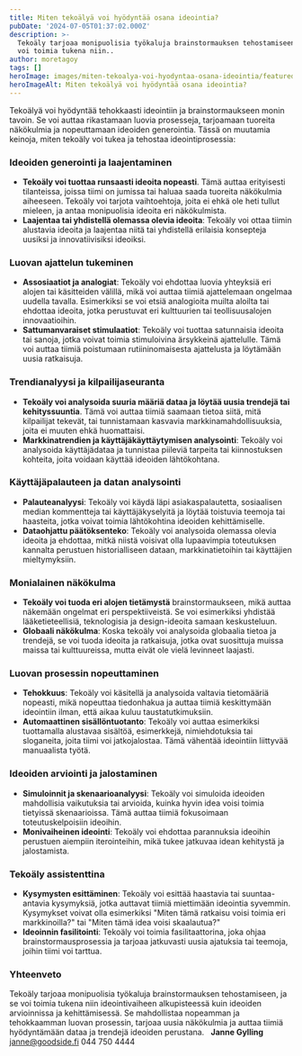 ```yaml
---
title: Miten tekoälyä voi hyödyntää osana ideointia?
pubDate: '2024-07-05T01:37:02.000Z'
description: >-
  Tekoäly tarjoaa monipuolisia työkaluja brainstormauksen tehostamiseen, ja se
  voi toimia tukena niin..
author: moretagoy
tags: []
heroImage: images/miten-tekoalya-voi-hyodyntaa-osana-ideointia/featured.png
heroImageAlt: Miten tekoälyä voi hyödyntää osana ideointia?
---
```


Tekoälyä voi hyödyntää tehokkaasti ideointiin ja brainstormaukseen monin tavoin. Se voi auttaa rikastamaan luovia prosesseja, tarjoamaan tuoreita näkökulmia ja nopeuttamaan ideoiden generointia. Tässä on muutamia keinoja, miten tekoäly voi tukea ja tehostaa ideointiprosessia:

### **Ideoiden generointi ja laajentaminen**

-   **Tekoäly voi tuottaa runsaasti ideoita nopeasti**. Tämä auttaa erityisesti tilanteissa, joissa tiimi on jumissa tai haluaa saada tuoreita näkökulmia aiheeseen. Tekoäly voi tarjota vaihtoehtoja, joita ei ehkä ole heti tullut mieleen, ja antaa monipuolisia ideoita eri näkökulmista.
-   **Laajentaa tai yhdistellä olemassa olevia ideoita**: Tekoäly voi ottaa tiimin alustavia ideoita ja laajentaa niitä tai yhdistellä erilaisia konsepteja uusiksi ja innovatiivisiksi ideoiksi.

### **Luovan ajattelun tukeminen**

-   **Assosiaatiot ja analogiat**: Tekoäly voi ehdottaa luovia yhteyksiä eri alojen tai käsitteiden välillä, mikä voi auttaa tiimiä ajattelemaan ongelmaa uudella tavalla. Esimerkiksi se voi etsiä analogioita muilta aloilta tai ehdottaa ideoita, jotka perustuvat eri kulttuurien tai teollisuusalojen innovaatioihin.
-   **Sattumanvaraiset stimulaatiot**: Tekoäly voi tuottaa satunnaisia ideoita tai sanoja, jotka voivat toimia stimuloivina ärsykkeinä ajattelulle. Tämä voi auttaa tiimiä poistumaan rutiininomaisesta ajattelusta ja löytämään uusia ratkaisuja.

### **Trendianalyysi ja kilpailijaseuranta**

-   **Tekoäly voi analysoida suuria määriä dataa ja löytää uusia trendejä tai kehityssuuntia**. Tämä voi auttaa tiimiä saamaan tietoa siitä, mitä kilpailijat tekevät, tai tunnistamaan kasvavia markkinamahdollisuuksia, joita ei muuten ehkä huomattaisi.
-   **Markkinatrendien ja käyttäjäkäyttäytymisen analysointi**: Tekoäly voi analysoida käyttäjädataa ja tunnistaa piileviä tarpeita tai kiinnostuksen kohteita, joita voidaan käyttää ideoiden lähtökohtana.

### **Käyttäjäpalauteen ja datan analysointi**

-   **Palauteanalyysi**: Tekoäly voi käydä läpi asiakaspalautetta, sosiaalisen median kommentteja tai käyttäjäkyselyitä ja löytää toistuvia teemoja tai haasteita, jotka voivat toimia lähtökohtina ideoiden kehittämiselle.
-   **Dataohjattu päätöksenteko**: Tekoäly voi analysoida olemassa olevia ideoita ja ehdottaa, mitkä niistä voisivat olla lupaavimpia toteutuksen kannalta perustuen historialliseen dataan, markkinatietoihin tai käyttäjien mieltymyksiin.

### **Monialainen näkökulma**

-   **Tekoäly voi tuoda eri alojen tietämystä** brainstormaukseen, mikä auttaa näkemään ongelmat eri perspektiiveistä. Se voi esimerkiksi yhdistää lääketieteellisiä, teknologisia ja design-ideoita samaan keskusteluun.
-   **Globaali näkökulma**: Koska tekoäly voi analysoida globaalia tietoa ja trendejä, se voi tuoda ideoita ja ratkaisuja, jotka ovat suosittuja muissa maissa tai kulttuureissa, mutta eivät ole vielä levinneet laajasti.

### **Luovan prosessin nopeuttaminen**

-   **Tehokkuus**: Tekoäly voi käsitellä ja analysoida valtavia tietomääriä nopeasti, mikä nopeuttaa tiedonhakua ja auttaa tiimiä keskittymään ideointiin ilman, että aikaa kuluu taustatutkimuksiin.
-   **Automaattinen sisällöntuotanto**: Tekoäly voi auttaa esimerkiksi tuottamalla alustavaa sisältöä, esimerkkejä, nimiehdotuksia tai sloganeita, joita tiimi voi jatkojalostaa. Tämä vähentää ideointiin liittyvää manuaalista työtä.

### **Ideoiden arviointi ja jalostaminen**

-   **Simuloinnit ja skenaarioanalyysi**: Tekoäly voi simuloida ideoiden mahdollisia vaikutuksia tai arvioida, kuinka hyvin idea voisi toimia tietyissä skenaarioissa. Tämä auttaa tiimiä fokusoimaan toteutuskelpoisiin ideoihin.
-   **Monivaiheinen ideointi**: Tekoäly voi ehdottaa parannuksia ideoihin perustuen aiempiin iterointeihin, mikä tukee jatkuvaa idean kehitystä ja jalostamista.

### **Tekoäly assistenttina**

-   **Kysymysten esittäminen**: Tekoäly voi esittää haastavia tai suuntaa-antavia kysymyksiä, jotka auttavat tiimiä miettimään ideointia syvemmin. Kysymykset voivat olla esimerkiksi "Miten tämä ratkaisu voisi toimia eri markkinoilla?" tai "Miten tämä idea voisi skaalautua?"
-   **Ideoinnin fasilitointi**: Tekoäly voi toimia fasilitaattorina, joka ohjaa brainstormausprosessia ja tarjoaa jatkuvasti uusia ajatuksia tai teemoja, joihin tiimi voi tarttua.

### Yhteenveto

Tekoäly tarjoaa monipuolisia työkaluja brainstormauksen tehostamiseen, ja se voi toimia tukena niin ideointivaiheen alkupisteessä kuin ideoiden arvioinnissa ja kehittämisessä. Se mahdollistaa nopeamman ja tehokkaamman luovan prosessin, tarjoaa uusia näkökulmia ja auttaa tiimiä hyödyntämään dataa ja trendejä ideoiden perustana.   **Janne Gylling** janne@goodside.fi 044 750 4444